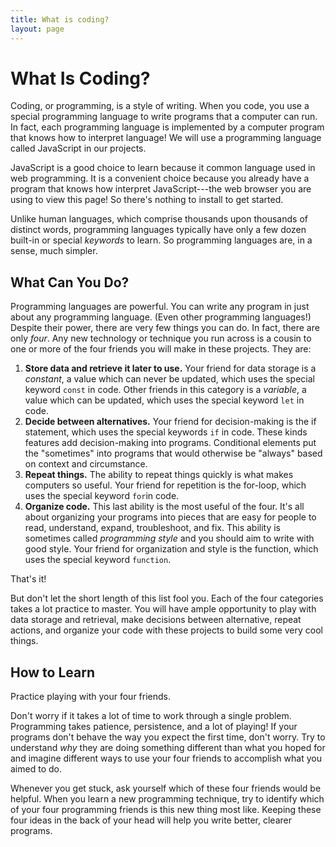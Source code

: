 ```yaml
---
title: What is coding?
layout: page
---
```


# What Is Coding?

Coding, or programming, is a style of writing. When you code, you use a special programming language to write programs that a computer can run. In fact, each programming language is implemented by a computer program that knows how to interpret language! We will use a programming language called JavaScript in our projects.

JavaScript is a good choice to learn because it common language used in web programming. It is a convenient choice because you already have a program that knows how interpret JavaScript---the web browser you are using to view this page! So there's nothing to install to get started.

Unlike human languages, which comprise thousands upon thousands of distinct words, programming languages typically have only a few dozen built-in or special *keywords* to learn. So programming languages are, in a sense, much simpler.

## What Can You Do?

Programming languages are powerful. You can write any program in just about any programming language. (Even other programming languages!) Despite their power, there are very few things you can do. In fact, there are only *four*. Any new technology or technique you run across is a cousin to one or more of the four friends you will make in these projects. They are:

1. **Store data and retrieve it later to use.** Your friend for data storage is a *constant*, a value which can never be updated, which uses the special keyword <code>const</code> in code. Other friends in this category is a *variable*, a value which can be updated, which uses the special keyword <code>let</code> in code.
2. **Decide between alternatives.** Your friend for decision-making is the if statement, which uses the special keywords <code>if</code> in code. These kinds features add decision-making into programs. Conditional elements put the "sometimes" into programs that would otherwise be "always" based on context and circumstance.
3. **Repeat things.** The ability to repeat things quickly is what makes computers so useful. Your friend for repetition is the for-loop, which uses the special keyword `for`in code.
4. **Organize code.** This last ability is the most useful of the four. It's all about organizing your programs into pieces that are easy for people to read, understand, expand, troubleshoot, and fix. This ability is sometimes called *programming style* and you should aim to write with good style. Your friend for organization and style is the function, which uses the special keyword <code>function</code>.

That's it!

But don't let the short length of this list fool you. Each of the four categories takes a lot practice to master. You will have ample opportunity to play with data storage and retrieval, make decisions between alternative, repeat actions, and organize your code with these projects to build some very cool things.

## How to Learn

Practice playing with your four friends.

Don't worry if it takes a lot of time to work through a single problem. Programming takes patience, persistence, and a lot of playing! If your programs don't behave the way you expect the first time, don't worry. Try to understand _why_ they are doing something different than what you hoped for and imagine different ways to use your four friends to accomplish what you aimed to do.

Whenever you get stuck, ask yourself which of these four friends would be helpful. When you learn a new programming technique, try to identify which of your four programming friends is this new thing most like. Keeping these four ideas in the back of your head will help you write better, clearer programs.
